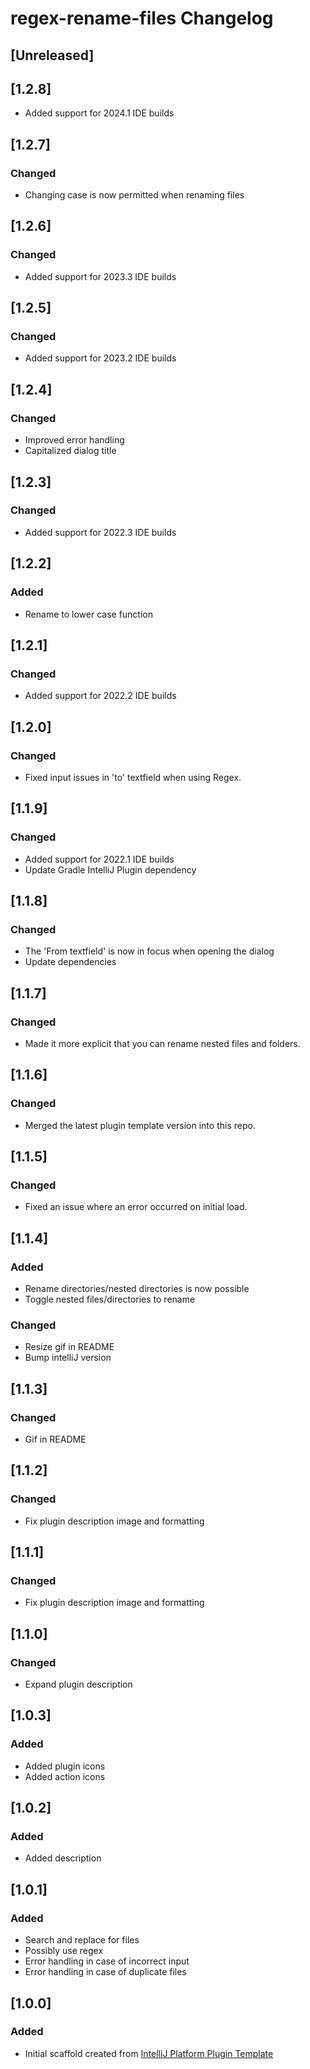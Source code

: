 <!-- Keep a Changelog guide -> https://keepachangelog.com -->

# regex-rename-files Changelog

## [Unreleased]

## [1.2.8]
- Added support for 2024.1 IDE builds

## [1.2.7]
### Changed
- Changing case is now permitted when renaming files

## [1.2.6]
### Changed
- Added support for 2023.3 IDE builds

## [1.2.5]
### Changed
- Added support for 2023.2 IDE builds

## [1.2.4]
### Changed
- Improved error handling
- Capitalized dialog title

## [1.2.3]
### Changed
- Added support for 2022.3 IDE builds

## [1.2.2]
### Added
- Rename to lower case function

## [1.2.1]
### Changed
- Added support for 2022.2 IDE builds

## [1.2.0]
### Changed
- Fixed input issues in 'to' textfield when using Regex.

## [1.1.9]
### Changed
- Added support for 2022.1 IDE builds
- Update Gradle IntelliJ Plugin dependency

## [1.1.8]
### Changed
- The 'From textfield' is now in focus when opening the dialog
- Update dependencies

## [1.1.7]
### Changed
- Made it more explicit that you can rename nested files and folders.

## [1.1.6]
### Changed
- Merged the latest plugin template version into this repo.

## [1.1.5]
### Changed
- Fixed an issue where an error occurred on initial load.

## [1.1.4]
### Added
- Rename directories/nested directories is now possible
- Toggle nested files/directories to rename

### Changed
- Resize gif in README
- Bump intelliJ version

## [1.1.3]
### Changed
- Gif in README

## [1.1.2]
### Changed
- Fix plugin description image and formatting

## [1.1.1]
### Changed
- Fix plugin description image and formatting

## [1.1.0]
### Changed
- Expand plugin description

## [1.0.3]
### Added
- Added plugin icons
- Added action icons

## [1.0.2]
### Added
- Added description

## [1.0.1]
### Added
- Search and replace for files
- Possibly use regex
- Error handling in case of incorrect input
- Error handling in case of duplicate files

## [1.0.0]
### Added
- Initial scaffold created from [IntelliJ Platform Plugin Template](https://github.com/JetBrains/intellij-platform-plugin-template)